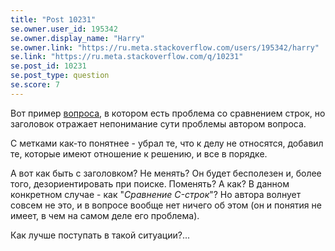 ```yaml
---
title: "Post 10231"
se.owner.user_id: 195342
se.owner.display_name: "Harry"
se.owner.link: "https://ru.meta.stackoverflow.com/users/195342/harry"
se.link: "https://ru.meta.stackoverflow.com/q/10231"
se.post_id: 10231
se.post_type: question
se.score: 7
---
```

<p>Вот пример <a href="https://ru.stackoverflow.com/q/1095183/195342">вопроса</a>, в котором есть проблема со сравнением строк, но заголовок отражает непонимание сути проблемы автором вопроса.</p>

<p>С метками как-то понятнее - убрал те, что к делу не относятся, добавил те, которые имеют отношение к решению, и все в порядке.</p>

<p>А вот как быть с заголовком? Не менять? Он будет бесполезен и, более того, дезориентировать при поиске. Поменять? А как? В данном конкретном случае - как "<em>Сравнение C-строк</em>"? Но автора волнует совсем не это, и в вопросе вообще нет ничего об этом (он и понятия не имеет, в чем на самом деле его проблема).</p>

<p>Как лучше поступать в такой ситуации?...</p>
